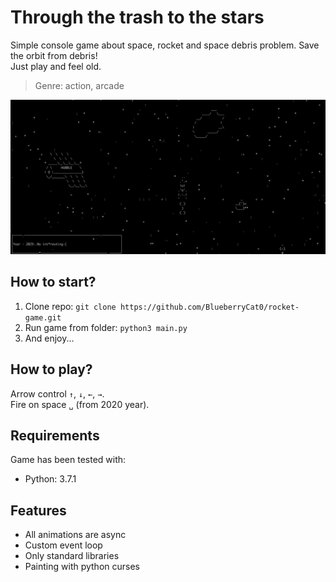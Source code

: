 # Through the trash to the stars

Simple console game about space, rocket and space debris problem. Save the orbit from debris!  
Just play and feel old.

> Genre: action, arcade

![preview](docs/images/preview.jpeg)

## How to start?

1. Clone repo: `git clone https://github.com/BlueberryCat0/rocket-game.git`
2. Run game from folder: `python3 main.py`
3. And enjoy...

## How to play?

Arrow control `↑`, `↓`, `←`, `→`.  
Fire on space `␣` (from 2020 year).

## Requirements
Game has been tested with:
* Python: 3.7.1

## Features
* All animations are async
* Custom event loop
* Only standard libraries
* Painting with python curses



